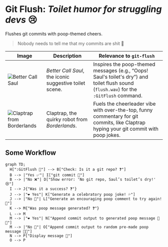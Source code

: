 # Git Flush: *Toilet humor for struggling devs* 😢
Flushes git commits with poop-themed cheers. 

> Nobody needs to tell me that my commits are shit 😤

| Image | Description | Relevance to `git-flush` |
|-------|-------------|--------------------------|
| ![Better Call Saul](https://github.com/user-attachments/assets/91263629-7b55-4ff5-9a21-14259c72cda2) | *Better Call Saul*, the iconic suggestive toilet scene. | Inspires the poop-themed messages (e.g., “Oops! Saul's toilet's dry”) and toilet flush sound (`flush.wav`) for the `:GitFlush` command. |
| ![Claptrap from Borderlands](https://github.com/user-attachments/assets/2c722453-b4ec-43cd-92eb-c23fb3675b4b) | Claptrap, the quirky robot from *Borderlands*. | Fuels the cheerleader vibe with over-the-top, funny commentary for git commits, like Claptrap hyping your git commit with poop jokes. |

## Some Workflow

```mermaid
graph TD;
  H[":GitFlush 🚽"] --> B["Check: Is it a git repo? ❓"]
  B --> |"Yes ✅"| I["git commit 📝"]
  B --> |"No ❌"| D["Show error: 'No git repo, Saul’s toilet’s dry!' 😢"]
  I --> J{"Was it a success? ❓"}
  J --> |"❤️ Yes"| K["Generate a celebratory poop joke! 💦"]
  J --> |"No 🚫"| L["Generate an encouraging poop comment to try again! 😤"]
  K --> M{"Was poop message generated? ❓"}
  L --> M
  M --> |"❤️ Yes"| N["Append commit output to generated poop message 📜💦"]
  M --> |"No 🚫"| O["Append commit output to random pre-made poop message 📜💩"]
  N --> P["Display message 🎉"]
  O --> P
```
